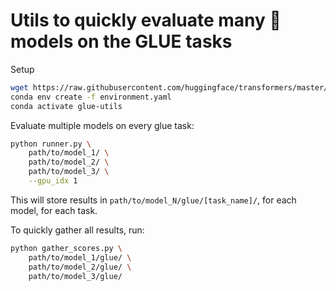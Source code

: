 # Utils to quickly evaluate many 🤗models on the GLUE tasks

Setup
```bash
wget https://raw.githubusercontent.com/huggingface/transformers/master/examples/pytorch/text-classification/run_glue.py
conda env create -f environment.yaml
conda activate glue-utils
```

Evaluate multiple models on every glue task:
```bash
python runner.py \
    path/to/model_1/ \
    path/to/model_2/ \
    path/to/model_3/ \
    --gpu_idx 1
```

This will store results in `path/to/model_N/glue/[task_name]/`, for each model, for each task.

To quickly gather all results, run:
```bash
python gather_scores.py \
    path/to/model_1/glue/ \
    path/to/model_2/glue/ \
    path/to/model_3/glue/
```